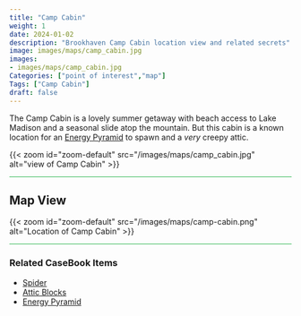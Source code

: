 ```yaml
---
title: "Camp Cabin"
weight: 1
date: 2024-01-02
description: "Brookhaven Camp Cabin location view and related secrets"
image: images/maps/camp_cabin.jpg
images:
- images/maps/camp_cabin.jpg
Categories: ["point of interest","map"]
Tags: ["Camp Cabin"]
draft: false
--- 
```


The Camp Cabin is a lovely summer getaway with beach access to Lake Madison and a seasonal slide atop the mountain. But this cabin is a known location for an [Energy Pyramid](/casebook/energy_pyramids/#known-locations) to spawn and a _very_ creepy attic.

{{< zoom id="zoom-default" src="/images/maps/camp_cabin.jpg" alt="view of Camp Cabin" >}}


<hr style="background-color: #28b44c" size=8>

## Map View

{{< zoom id="zoom-default" src="/images/maps/camp-cabin.png" alt="Location of Camp Cabin" >}}

<hr style="background-color: #28b44c" size=8>

### Related CaseBook Items

- [Spider](/casebook/interesting/camp_cabin/#spider)
- [Attic Blocks](/casebook/interesting/camp_cabin/#blocks)
- [Energy Pyramid](/casebook/energy_pyramids/#known-locations)
